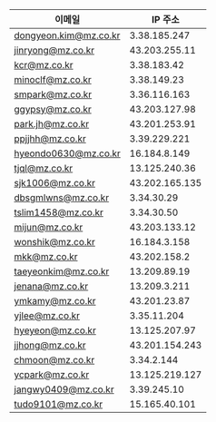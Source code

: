 | 이메일 | IP 주소 |
|--------------------------|-------------------|
| dongyeon.kim@mz.co.kr    | 3.38.185.247      |
| jinryong@mz.co.kr        | 43.203.255.11     |
| kcr@mz.co.kr             | 3.38.183.42       |
| minoclf@mz.co.kr         | 3.38.149.23       |
| smpark@mz.co.kr          | 3.36.116.163      |
| ggypsy@mz.co.kr          | 43.203.127.98     |
| park.jh@mz.co.kr         | 43.201.253.91     |
| ppjjhh@mz.co.kr          | 3.39.229.221      |
| hyeondo0630@mz.co.kr     | 16.184.8.149      |
| tjql@mz.co.kr            | 13.125.240.36     |
| sjk1006@mz.co.kr         | 43.202.165.135    |
| dbsgmlwns@mz.co.kr       | 3.34.30.29        |
| tslim1458@mz.co.kr       | 3.34.30.50        |
| mijun@mz.co.kr           | 43.203.133.12     |
| wonshik@mz.co.kr         | 16.184.3.158      |
| mkk@mz.co.kr             | 43.202.158.2      |
| taeyeonkim@mz.co.kr      | 13.209.89.19      |
| jenana@mz.co.kr          | 13.209.3.211      |
| ymkamy@mz.co.kr          | 43.201.23.87      |
| yjlee@mz.co.kr           | 3.35.11.204       |
| hyeyeon@mz.co.kr         | 13.125.207.97     |
| jjhong@mz.co.kr          | 43.201.154.243    |
| chmoon@mz.co.kr          | 3.34.2.144        |
| ycpark@mz.co.kr          | 13.125.219.127    |
| jangwy0409@mz.co.kr      | 3.39.245.10       |
| tudo9101@mz.co.kr        | 15.165.40.101     | 
